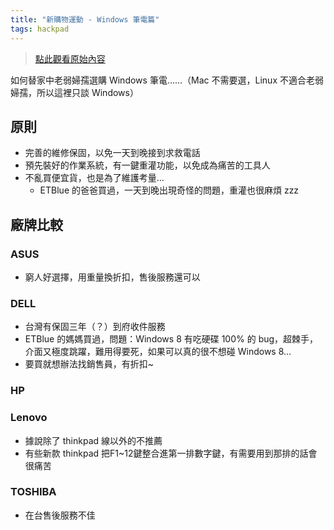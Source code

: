 ```yaml
---
title: "新購物運動 - Windows 筆電篇"
tags: hackpad
---
```


> [點此觀看原始內容](https://g0v.hackpad.tw/R4o6AV3d23q)

如何替家中老弱婦孺選購 Windows 筆電……（Mac 不需要選，Linux 不適合老弱婦孺，所以這裡只談 Windows）

## 原則

- 完善的維修保固，以免一天到晚接到求救電話
- 預先裝好的作業系統，有一鍵重灌功能，以免成為痛苦的工具人
- 不亂買便宜貨，也是為了維護考量…
    - ETBlue 的爸爸買過，一天到晚出現奇怪的問題，重灌也很麻煩 zzz

## 廠牌比較

### ASUS

- 窮人好選擇，用重量換折扣，售後服務還可以

### DELL

- 台灣有保固三年（？）到府收件服務
- ETBlue 的媽媽買過，問題：Windows 8 有吃硬碟 100% 的 bug，超棘手，介面又極度跳躍，難用得要死，如果可以真的很不想碰 Windows 8…
- 要買就想辦法找銷售員，有折扣~

### HP



### Lenovo

- 據說除了 thinkpad 線以外的不推薦
- 有些新款 thinkpad 把F1~12鍵整合進第一排數字鍵，有需要用到那排的話會很痛苦

### TOSHIBA

- 在台售後服務不佳

